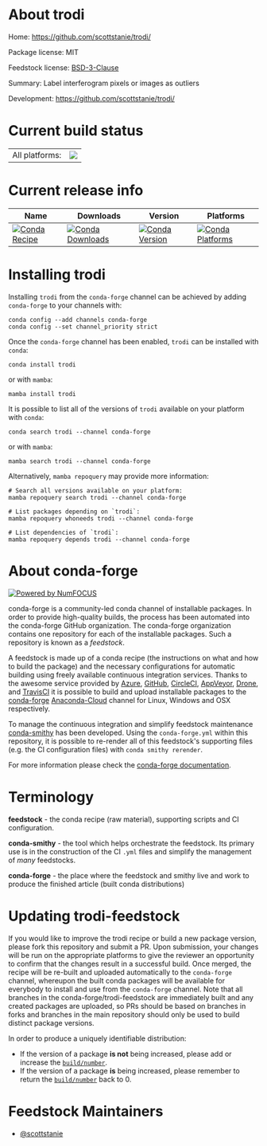 About trodi
===========

Home: https://github.com/scottstanie/trodi/

Package license: MIT

Feedstock license: [BSD-3-Clause](https://github.com/conda-forge/trodi-feedstock/blob/main/LICENSE.txt)

Summary: Label interferogram pixels or images as outliers

Development: https://github.com/scottstanie/trodi/

Current build status
====================


<table><tr><td>All platforms:</td>
    <td>
      <a href="https://dev.azure.com/conda-forge/feedstock-builds/_build/latest?definitionId=12200&branchName=main">
        <img src="https://dev.azure.com/conda-forge/feedstock-builds/_apis/build/status/trodi-feedstock?branchName=main">
      </a>
    </td>
  </tr>
</table>

Current release info
====================

| Name | Downloads | Version | Platforms |
| --- | --- | --- | --- |
| [![Conda Recipe](https://img.shields.io/badge/recipe-trodi-green.svg)](https://anaconda.org/conda-forge/trodi) | [![Conda Downloads](https://img.shields.io/conda/dn/conda-forge/trodi.svg)](https://anaconda.org/conda-forge/trodi) | [![Conda Version](https://img.shields.io/conda/vn/conda-forge/trodi.svg)](https://anaconda.org/conda-forge/trodi) | [![Conda Platforms](https://img.shields.io/conda/pn/conda-forge/trodi.svg)](https://anaconda.org/conda-forge/trodi) |

Installing trodi
================

Installing `trodi` from the `conda-forge` channel can be achieved by adding `conda-forge` to your channels with:

```
conda config --add channels conda-forge
conda config --set channel_priority strict
```

Once the `conda-forge` channel has been enabled, `trodi` can be installed with `conda`:

```
conda install trodi
```

or with `mamba`:

```
mamba install trodi
```

It is possible to list all of the versions of `trodi` available on your platform with `conda`:

```
conda search trodi --channel conda-forge
```

or with `mamba`:

```
mamba search trodi --channel conda-forge
```

Alternatively, `mamba repoquery` may provide more information:

```
# Search all versions available on your platform:
mamba repoquery search trodi --channel conda-forge

# List packages depending on `trodi`:
mamba repoquery whoneeds trodi --channel conda-forge

# List dependencies of `trodi`:
mamba repoquery depends trodi --channel conda-forge
```


About conda-forge
=================

[![Powered by
NumFOCUS](https://img.shields.io/badge/powered%20by-NumFOCUS-orange.svg?style=flat&colorA=E1523D&colorB=007D8A)](https://numfocus.org)

conda-forge is a community-led conda channel of installable packages.
In order to provide high-quality builds, the process has been automated into the
conda-forge GitHub organization. The conda-forge organization contains one repository
for each of the installable packages. Such a repository is known as a *feedstock*.

A feedstock is made up of a conda recipe (the instructions on what and how to build
the package) and the necessary configurations for automatic building using freely
available continuous integration services. Thanks to the awesome service provided by
[Azure](https://azure.microsoft.com/en-us/services/devops/), [GitHub](https://github.com/),
[CircleCI](https://circleci.com/), [AppVeyor](https://www.appveyor.com/),
[Drone](https://cloud.drone.io/welcome), and [TravisCI](https://travis-ci.com/)
it is possible to build and upload installable packages to the
[conda-forge](https://anaconda.org/conda-forge) [Anaconda-Cloud](https://anaconda.org/)
channel for Linux, Windows and OSX respectively.

To manage the continuous integration and simplify feedstock maintenance
[conda-smithy](https://github.com/conda-forge/conda-smithy) has been developed.
Using the ``conda-forge.yml`` within this repository, it is possible to re-render all of
this feedstock's supporting files (e.g. the CI configuration files) with ``conda smithy rerender``.

For more information please check the [conda-forge documentation](https://conda-forge.org/docs/).

Terminology
===========

**feedstock** - the conda recipe (raw material), supporting scripts and CI configuration.

**conda-smithy** - the tool which helps orchestrate the feedstock.
                   Its primary use is in the construction of the CI ``.yml`` files
                   and simplify the management of *many* feedstocks.

**conda-forge** - the place where the feedstock and smithy live and work to
                  produce the finished article (built conda distributions)


Updating trodi-feedstock
========================

If you would like to improve the trodi recipe or build a new
package version, please fork this repository and submit a PR. Upon submission,
your changes will be run on the appropriate platforms to give the reviewer an
opportunity to confirm that the changes result in a successful build. Once
merged, the recipe will be re-built and uploaded automatically to the
`conda-forge` channel, whereupon the built conda packages will be available for
everybody to install and use from the `conda-forge` channel.
Note that all branches in the conda-forge/trodi-feedstock are
immediately built and any created packages are uploaded, so PRs should be based
on branches in forks and branches in the main repository should only be used to
build distinct package versions.

In order to produce a uniquely identifiable distribution:
 * If the version of a package **is not** being increased, please add or increase
   the [``build/number``](https://docs.conda.io/projects/conda-build/en/latest/resources/define-metadata.html#build-number-and-string).
 * If the version of a package **is** being increased, please remember to return
   the [``build/number``](https://docs.conda.io/projects/conda-build/en/latest/resources/define-metadata.html#build-number-and-string)
   back to 0.

Feedstock Maintainers
=====================

* [@scottstanie](https://github.com/scottstanie/)

